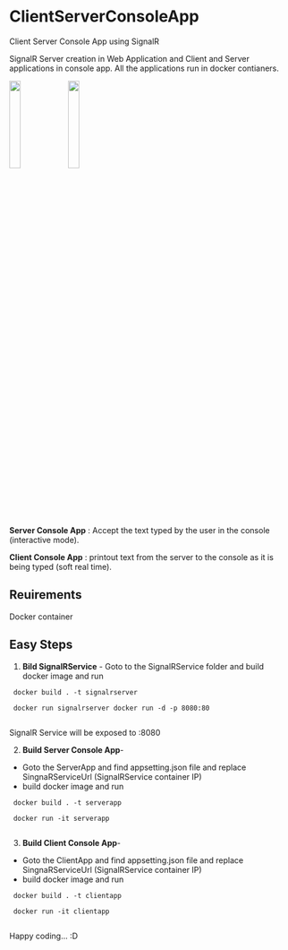 # ClientServerConsoleApp

Client Server Console App using SignalR

SignalR Server creation in Web Application and Client and Server applications in console app. All the applications run in docker contianers.


 <img src="https://www.docker.com/wp-content/uploads/2022/03/vertical-logo-monochromatic.png" width=20% height=20%>
 <img src="https://miro.medium.com/max/1200/0*ILbItnzDfSZhZwSn.png" width=20% height=20%>


 

**Server Console App** : Accept the text typed by the user in the console (interactive mode).

**Client Console App** : printout text from the server to the console as it is being typed (soft real time).

## Reuirements ##
Docker container 

## Easy Steps ##

1. **Bild SignalRService** -   Goto to the SignalRService folder and build docker image and run


```docker
 docker build . -t signalrserver
 
 docker run signalrserver docker run -d -p 8080:80
 
```
SignalR Service will be exposed to <IP>:8080  
  
2. **Build Server Console App**-   
  * Goto the ServerApp and find appsetting.json file and replace SingnaRServiceUrl (SignalRService container IP)
  * build docker image and run
   
```docker
 docker build . -t serverapp
 
 docker run -it serverapp
 
```
  
 3. **Build Client Console App**-  
  * Goto the ClientApp and find appsetting.json file and replace SingnaRServiceUrl (SignalRService container IP)
  * build docker image and run

  
```docker
 docker build . -t clientapp
 
 docker run -it clientapp
 
```
  
Happy coding... :D  
